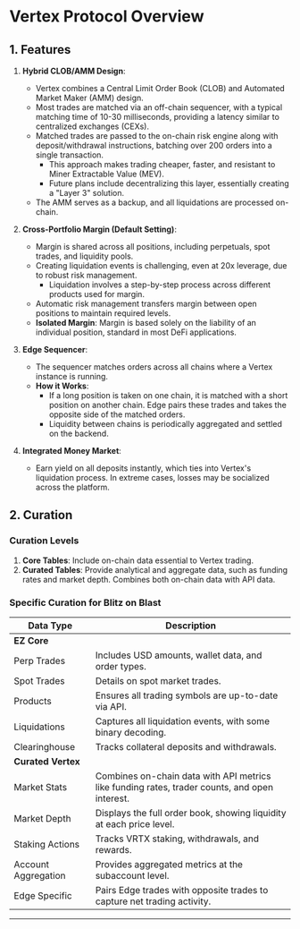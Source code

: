 # Vertex Protocol Overview

## 1. Features

1. **Hybrid CLOB/AMM Design**:
   - Vertex combines a Central Limit Order Book (CLOB) and Automated Market Maker (AMM) design.
   - Most trades are matched via an off-chain sequencer, with a typical matching time of 10-30 milliseconds, providing a latency similar to centralized exchanges (CEXs).
   - Matched trades are passed to the on-chain risk engine along with deposit/withdrawal instructions, batching over 200 orders into a single transaction.
     - This approach makes trading cheaper, faster, and resistant to Miner Extractable Value (MEV).
     - Future plans include decentralizing this layer, essentially creating a "Layer 3" solution.
   - The AMM serves as a backup, and all liquidations are processed on-chain.

2. **Cross-Portfolio Margin (Default Setting)**:
   - Margin is shared across all positions, including perpetuals, spot trades, and liquidity pools.
   - Creating liquidation events is challenging, even at 20x leverage, due to robust risk management.
     - Liquidation involves a step-by-step process across different products used for margin.
   - Automatic risk management transfers margin between open positions to maintain required levels.
   - **Isolated Margin**: Margin is based solely on the liability of an individual position, standard in most DeFi applications.

3. **Edge Sequencer**:
   - The sequencer matches orders across all chains where a Vertex instance is running.
   - **How it Works**:
     - If a long position is taken on one chain, it is matched with a short position on another chain. Edge pairs these trades and takes the opposite side of the matched orders.
     - Liquidity between chains is periodically aggregated and settled on the backend.

4. **Integrated Money Market**:
   - Earn yield on all deposits instantly, which ties into Vertex's liquidation process. In extreme cases, losses may be socialized across the platform.


## 2. Curation

### Curation Levels

1. **Core Tables**: Include on-chain data essential to Vertex trading.
2. **Curated Tables**: Provide analytical and aggregate data, such as funding rates and market depth. Combines both on-chain data with API data.

### Specific Curation for Blitz on Blast

| Data Type         | Description                                                                                 |
|-------------------|---------------------------------------------------------------------------------------------|
| **EZ Core**       |                                                                                             |
| Perp Trades       | Includes USD amounts, wallet data, and order types.                                         |
| Spot Trades       | Details on spot market trades.                                                             |
| Products          | Ensures all trading symbols are up-to-date via API.                                         |
| Liquidations      | Captures all liquidation events, with some binary decoding.                                 |
| Clearinghouse     | Tracks collateral deposits and withdrawals.                                                 |
| **Curated Vertex**|                                                                                             |
| Market Stats      | Combines on-chain data with API metrics like funding rates, trader counts, and open interest.|
| Market Depth      | Displays the full order book, showing liquidity at each price level.                        |
| Staking Actions   | Tracks VRTX staking, withdrawals, and rewards.                                              |
| Account Aggregation| Provides aggregated metrics at the subaccount level.                                        |
| Edge Specific     | Pairs Edge trades with opposite trades to capture net trading activity.                     |

---

